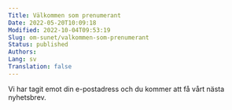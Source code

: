 ```yaml
---
Title: Välkommen som prenumerant
Date: 2022-05-20T10:09:18
Modified: 2022-10-04T09:53:19
Slug: om-sunet/valkommen-som-prenumerant
Status: published
Authors: 
Lang: sv
Translation: false
---
```


Vi har tagit emot din e-postadress och du kommer att få vårt nästa nyhetsbrev.

